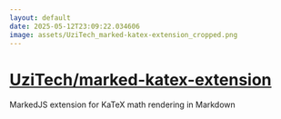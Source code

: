 ```yaml
---
layout: default
date: 2025-05-12T23:09:22.034606
image: assets/UziTech_marked-katex-extension_cropped.png
---
```


# [UziTech/marked-katex-extension](https://github.com/UziTech/marked-katex-extension)

MarkedJS extension for KaTeX math rendering in Markdown
